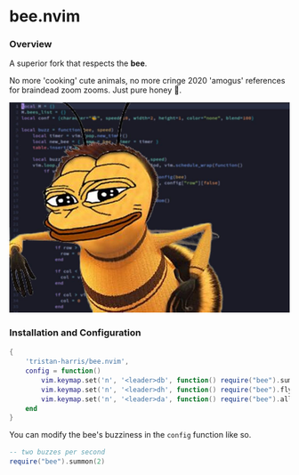 # bee.nvim

### Overview

A superior fork that respects the **bee**.

No more 'cooking' cute animals, no more cringe 2020 'amogus' references for braindead zoom zooms. Just pure honey 🍯.

![don't forget to bee-lieve|300](assets/bee.jpg)

### Installation and Configuration

```lua
{
    'tristan-harris/bee.nvim',
    config = function()
        vim.keymap.set('n', '<leader>db', function() require("bee").summon() end, {desc="Summon [b]ee"})
        vim.keymap.set('n', '<leader>dh', function() require("bee").fly_home() end, {desc="Send bee [h]ome"}) -- h for home/hive
        vim.keymap.set('n', '<leader>da', function() require("bee").all_fly_home() end, {desc="Send [a]ll bees home"})
    end
}
```

You can modify the bee's buzziness in the `config` function like so.

```lua
-- two buzzes per second
require("bee").summon(2)
```
